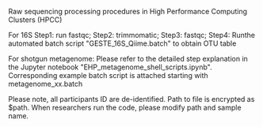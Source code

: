 Raw sequencing processing procedures in High Performance Computing Clusters (HPCC)

For 16S Step1: run fastqc; Step2: trimmomatic; Step3: fastqc; Step4: Runthe automated batch script "GESTE_16S_Qiime.batch" to obtain OTU table

For shotgun metagenome: Please refer to the detailed step explanation in the Jupyter notebook "EHP_metagenome_shell_scripts.ipynb". Corresponding example batch script is attached starting with metagenome_xx.batch

Please note, all participants ID are de-identified. Path to file is encrypted as $path. When researchers run the code, please modify path and sample name. 
